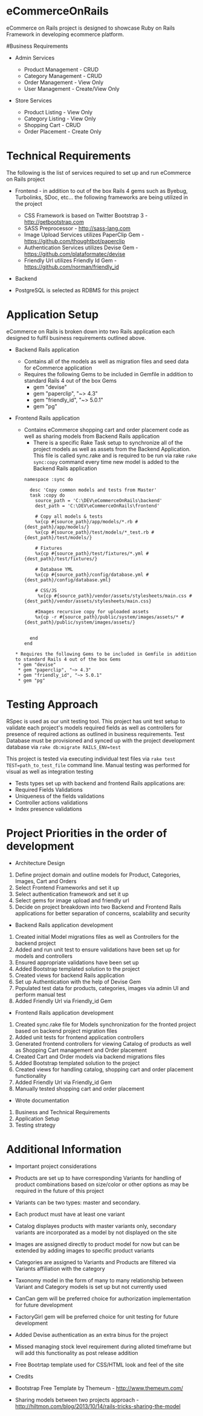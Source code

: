 # eCommerceOnRails
eCommerce on Rails  project is designed to showcase Ruby on Rails Framework in developing ecommerce platform. 

#Business Requirements

* Admin Services
  * Product Management - CRUD
  * Category Management - CRUD
  * Order Management - View Only
  * User Management - Create/View Only

* Store Services
  * Product Listing - View Only
  * Category Listing - View Only
  * Shopping Cart - CRUD
  * Order Placement - Create Only

# Technical Requirements
The following is the list of services required to set up and run eCommerce on Rails project

* Frontend - in addition to out of the box Rails 4 gems such as Byebug, Turbolinks, SDoc, etc... the following frameworks are being utilized in the project
  * CSS Framework is based on Twitter Bootstrap 3 - http://getbootstrap.com
  * SASS Preprocessor - http://sass-lang.com
  * Image Upload Services utilizes PaperClip Gem - https://github.com/thoughtbot/paperclip
  * Authentication Services utilizes Devise Gem - https://github.com/plataformatec/devise
  * Friendly Url utilizes Friendly Id Gem - https://github.com/norman/friendly_id

* Backend
 * PostgreSQL is selected as RDBMS for this project

# Application Setup 
eCommerce on Rails is broken down into two Rails application each designed to fulfil business requirements outlined above. 

* Backend Rails application
  * Contains all of the models as well as migration files and seed data for eCommerce application
  * Requires the following Gems to be included in Gemfile in addition to standard Rails 4 out of the box Gems
    * gem "devise"
    * gem "paperclip", "~> 4.3"
    * gem "friendly_id", "~> 5.0.1"
    * gem "pg"
    
* Frontend Rails application
  * Contains eCommerce shopping cart and order placement code as well as sharing models from Backend Rails application
    * There is a specific Rake Task setup to synchronize all of the project models as well as assets from the Backend Application. This file is called sync.rake and is required to be run via rake `rake sync:copy` command every time new model is added to the Backend Rails application
    ```
    namespace :sync do
    
      desc 'Copy common models and tests from Master'
      task :copy do
        source_path = 'C:\DEV\eCommerceOnRails\backend'
        dest_path = 'C:\DEV\eCommerceOnRails\frontend'
    
        # Copy all models & tests
        %x{cp #{source_path}/app/models/*.rb #{dest_path}/app/models/}
        %x{cp #{source_path}/test/models/*_test.rb #{dest_path}/test/models/}
    
        # Fixtures
        %x{cp #{source_path}/test/fixtures/*.yml #{dest_path}/test/fixtures/}
    
        # Database YML
        %x{cp #{source_path}/config/database.yml #{dest_path}/config/database.yml}
    
        # CSS/JS
         %x{cp #{source_path}/vendor/assets/stylesheets/main.css #{dest_path}/vendor/assets/stylesheets/main.css}
    
        #Images recursive copy for uploaded assets
        %x{cp -r #{source_path}/public/system/images/assets/* #{dest_path}/public/system/images/assets/}
    
    
      end
    end
   ```
  * Requires the following Gems to be included in Gemfile in addition to standard Rails 4 out of the box Gems
    * gem "devise"
    * gem "paperclip", "~> 4.3"
    * gem "friendly_id", "~> 5.0.1"
    * gem "pg"

# Testing Approach
RSpec is used as our unit testing tool. This project has unit test setup to validate each project's models required fields as well as controllers for presence of required actions as outlined in business requirements. Test Database must be provisioned and synced up with the project development database via `rake db:migrate RAILS_ENV=test`

This project is tested via executing individual test files via `rake test TEST=path_to_test_file` command line. 
Manual testing was performed for visual as well as integration testing

* Tests types set up with backend and frontend Rails applications are: 
 * Required Fields Validations
 * Uniqueness of the fields validations
 * Controller actions validations
 * Index presence validations

# Project Priorities in the order of development
* Architecture Design
 1. Define project domain and outline models for Product, Categories, Images, Cart and Orders
 2. Select Frontend Frameworks and set it up
 3. Select authentication framework and set it up 
 4. Select gems for image upload and friendly url
 5. Decide on project breakdown into two Backend and Frontend Rails applications for better separation of concerns, scalability and security

* Backend Rails application development
 1. Created initial Model migrations files as well as Controllers for the backend project
 2. Added and run unit test to ensure validations have been set up for models and controllers
 3. Ensured appropriate validations have been set up
 4. Added Bootstrap templated solution to the project
 5. Created views for backend Rails application
 6. Set up Authentication with the help of Devise Gem
 7. Populated test data for products, categories, images via admin UI and perform manual test
 8.  Added Friendly Url via Friendly_id Gem

* Frontend Rails application development
 1. Created sync.rake file for Models synchronization for the fronted project based on backend project migration files
 2. Added unit tests for frontend application controllers
 3. Generated frontend controllers for viewing Catalog of products as well as Shopping Cart management and Order placement
 4. Created Cart and Order models via backend migrations files
 5. Added Bootstrap templated solution to the project
 6. Created views for handling catalog, shopping cart and order placement functionality
 7. Added Friendly Url via Friendly_id Gem
 8. Manually tested shopping cart and order placement

* Wrote documentation
 1. Business and Technical Requirements
 2. Application Setup
 3. Testing strategy

# Additional Information 

* Important project considerations
 * Products are set up to have corresponding Variants for handling of product combinations based on size/color or other options as may be required in the future of this project
 * Variants can be two types: master and secondary. 
 * Each product must have at least one variant
 * Catalog displayes products with master variants only, secondary variants are incorporated as a model by not displayed on the site
 * Images are assigned directly to product model for now but can be extended by adding images to specific product variants
 * Categories are assigned to Variants and Products are filtered via Variants affiliation with the category
 * Taxonomy model in the form of many to many relationship between Variant and Category models is set up but not currently used
 * CanCan gem will be preferred choice for authorization implementation for future development
 * FactoryGirl gem will be preferred choice for unit testing for future development
 * Added Devise authentication as an extra binus for the project
 * Missed managing stock level requirement during alloted timeframe but will add this functionality as post release addition
 * Free Bootrtap template used for CSS/HTML look and feel of the site 

* Credits
 * Bootstrap Free Template by Themeum - http://www.themeum.com/
 * Sharing models between two projects approach - http://hiltmon.com/blog/2013/10/14/rails-tricks-sharing-the-model


